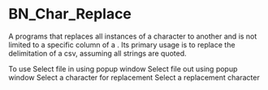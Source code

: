 # BN_Char_Replace
A programs that replaces all instances of a character to another and is not limited to a specific column of a . 
Its primary usage is to replace the delimitation of a csv, assuming all strings are quoted.

To use
    Select file in using popup window
    Select file out using popup window
    Select a character for replacement
    Select a replacement character
